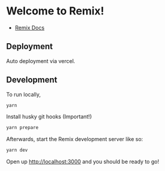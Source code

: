 # Welcome to Remix!

- [Remix Docs](https://remix.run/docs)

## Deployment

Auto deployment via vercel.

## Development

To run locally,

```sh
yarn
```

Install husky git hooks (Important!)

```sh
yarn prepare
```

Afterwards, start the Remix development server like so:

```sh
yarn dev
```

Open up [http://localhost:3000](http://localhost:3000) and you should be ready to go!
